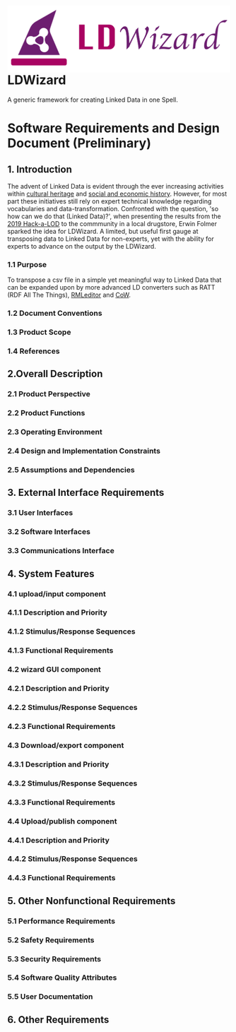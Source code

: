<img src="/docs/img/LDWizard.png" align="right">

# LDWizard

A generic framework for creating Linked Data in one Spell.

# Software Requirements and Design Document (Preliminary)

## 1. Introduction
The advent of Linked Data is evident through the ever increasing activities within [cultural heritage](https://www.netwerkdigitaalerfgoed.nl/tag/linked-open-data/) and [social and economic history](https://stories.datalegend.net). However, for most part these initiatives still rely on expert technical knowledge regarding vocabularies and data-transformation. Confronted with the question, 'so how can we do that (Linked Data)?', when presenting the results from the [2019 Hack-a-LOD](https://hackalod.com/index.php/2019/12/24/teams-en-resultaten-2019/) to the commmunity in a local drugstore, Erwin Folmer sparked the idea for LDWizard. A limited, but useful first gauge at transposing data to Linked Data for non-experts, yet with the ability for experts to advance on the output by the LDWizard.

### 1.1 Purpose
To transpose a csv file in a simple yet meaningful way to Linked Data that can be expanded upon by more advanced LD converters such as RATT (RDF All The Things), [RMLeditor](https://rml.io/tools/rmleditor/) and [CoW](https://github.com/clariah/cow/wiki).

### 1.2 Document Conventions

### 1.3 Product Scope

### 1.4 References

## 2.Overall Description

### 2.1 Product Perspective

### 2.2 Product Functions

### 2.3 Operating Environment

### 2.4 Design and Implementation Constraints

### 2.5 Assumptions and Dependencies

## 3. External Interface Requirements

### 3.1 User Interfaces

### 3.2 Software Interfaces

### 3.3 Communications Interface

## 4. System Features

### 4.1 upload/input component

### 4.1.1 Description and Priority

### 4.1.2 Stimulus/Response Sequences

### 4.1.3 Functional Requirements

### 4.2 wizard GUI component

### 4.2.1 Description and Priority

### 4.2.2 Stimulus/Response Sequences

### 4.2.3 Functional Requirements

### 4.3 Download/export component

### 4.3.1 Description and Priority

### 4.3.2 Stimulus/Response Sequences

### 4.3.3 Functional Requirements

### 4.4 Upload/publish component

### 4.4.1 Description and Priority

### 4.4.2 Stimulus/Response Sequences

### 4.4.3 Functional Requirements

## 5. Other Nonfunctional Requirements

### 5.1 Performance Requirements

### 5.2 Safety Requirements

### 5.3 Security Requirements

### 5.4 Software Quality Attributes

### 5.5 User Documentation

## 6. Other Requirements
